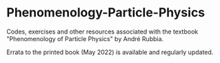 # Phenomenology-Particle-Physics

Codes, exercises and other resources associated with the textbook "Phenomenology of Particle Physics" by André Rubbia.

Errata to the printed book (May 2022) is available and regularly updated.
